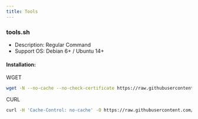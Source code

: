 ```yaml
---
title: Tools
---
```


### tools.sh
- Description: Regular Command
- Support OS: Debian 6+ / Ubuntu 14+

#### Installation:
WGET
``` bash
wget -N --no-cache --no-check-certificate https://raw.githubusercontent.com/carry0987/Linux-Note/master/docs/Tools/tools.sh && chmod +x tools.sh && mv -v tools.sh /usr/local/bin/tools && bash tools
```
CURL
```bash
curl -H 'Cache-Control: no-cache' -O https://raw.githubusercontent.com/carry0987/Linux-Note/master/docs/Tools/tools.sh && chmod +x tools.sh && mv -v tools.sh /usr/local/bin/tools && bash tools
```
